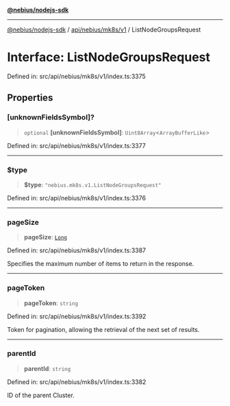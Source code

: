 [**@nebius/nodejs-sdk**](../../../../../README.md)

---

[@nebius/nodejs-sdk](../../../../../README.md) / [api/nebius/mk8s/v1](../README.md) / ListNodeGroupsRequest

# Interface: ListNodeGroupsRequest

Defined in: src/api/nebius/mk8s/v1/index.ts:3375

## Properties

### \[unknownFieldsSymbol\]?

> `optional` **\[unknownFieldsSymbol\]**: `Uint8Array`\<`ArrayBufferLike`\>

Defined in: src/api/nebius/mk8s/v1/index.ts:3377

---

### $type

> **$type**: `"nebius.mk8s.v1.ListNodeGroupsRequest"`

Defined in: src/api/nebius/mk8s/v1/index.ts:3376

---

### pageSize

> **pageSize**: [`Long`](../../../../../runtime/protos/core/classes/Long.md)

Defined in: src/api/nebius/mk8s/v1/index.ts:3387

Specifies the maximum number of items to return in the response.

---

### pageToken

> **pageToken**: `string`

Defined in: src/api/nebius/mk8s/v1/index.ts:3392

Token for pagination, allowing the retrieval of the next set of results.

---

### parentId

> **parentId**: `string`

Defined in: src/api/nebius/mk8s/v1/index.ts:3382

ID of the parent Cluster.
